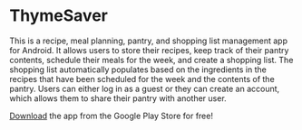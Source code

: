 # ThymeSaver

This is a recipe, meal planning, pantry, and shopping list management app for Android.  It allows users to store their recipes, keep track of their pantry contents, schedule their meals for the week, and create a shopping list.  The shopping list automatically populates based on the ingredients in the recipes that have been scheduled for the week and the contents of the pantry.  Users can either log in as a guest or they can create an account, which allows them to share their pantry with another user.

<a href="https://play.google.com/store/apps/details?id=thomson.laurel.beth.thymesaver">Download</a> the app from the Google Play Store for free! 
